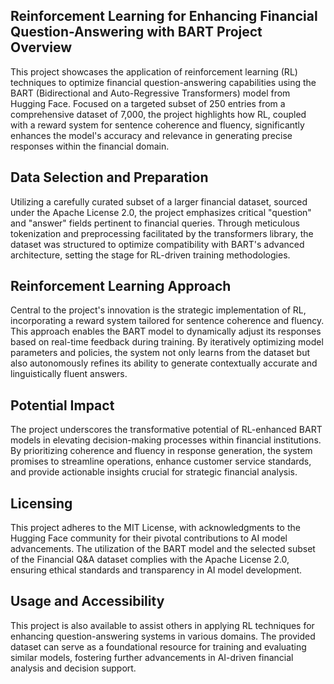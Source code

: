 ## Reinforcement Learning for Enhancing Financial Question-Answering with BART Project Overview

This project showcases the application of reinforcement learning (RL) techniques to optimize financial question-answering capabilities using the BART (Bidirectional and Auto-Regressive Transformers) model from Hugging Face. Focused on a targeted subset of 250 entries from a comprehensive dataset of 7,000, the project highlights how RL, coupled with a reward system for sentence coherence and fluency, significantly enhances the model's accuracy and relevance in generating precise responses within the financial domain.

## Data Selection and Preparation

Utilizing a carefully curated subset of a larger financial dataset, sourced under the Apache License 2.0, the project emphasizes critical "question" and "answer" fields pertinent to financial queries. Through meticulous tokenization and preprocessing facilitated by the transformers library, the dataset was structured to optimize compatibility with BART's advanced architecture, setting the stage for RL-driven training methodologies.

## Reinforcement Learning Approach

Central to the project's innovation is the strategic implementation of RL, incorporating a reward system tailored for sentence coherence and fluency. This approach enables the BART model to dynamically adjust its responses based on real-time feedback during training. By iteratively optimizing model parameters and policies, the system not only learns from the dataset but also autonomously refines its ability to generate contextually accurate and linguistically fluent answers.

## Potential Impact

The project underscores the transformative potential of RL-enhanced BART models in elevating decision-making processes within financial institutions. By prioritizing coherence and fluency in response generation, the system promises to streamline operations, enhance customer service standards, and provide actionable insights crucial for strategic financial analysis.

## Licensing

This project adheres to the MIT License, with acknowledgments to the Hugging Face community for their pivotal contributions to AI model advancements. The utilization of the BART model and the selected subset of the Financial Q&A dataset complies with the Apache License 2.0, ensuring ethical standards and transparency in AI model development.

## Usage and Accessibility

This project is also available to assist others in applying RL techniques for enhancing question-answering systems in various domains. The provided dataset can serve as a foundational resource for training and evaluating similar models, fostering further advancements in AI-driven financial analysis and decision support.
